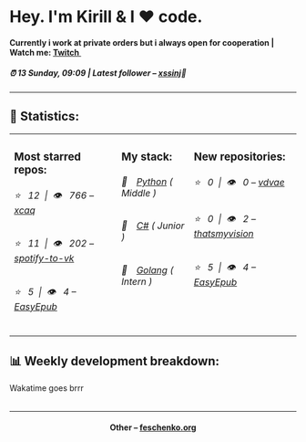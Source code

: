 
<h1>Hey. I'm Kirill & I ❤️ code.</h1>
<h4>Currently i work at private orders but i always open for cooperation | Watch me: <a href="http://twitch.tv/0gothboy0">Twitch <img src="https://camo.githubusercontent.com/c498d846a7be14c18a40249e3169b40671072cac/68747470733a2f2f6564656e742e6769746875622e696f2f537570657254696e7949636f6e732f696d616765732f7376672f7477697463682e737667" width="10"></a></h4>
<h5>⏰ 13 Sunday, 09:09 | Latest follower – <a href="https://github.com/xssinj/" target="_blank">xssinj</a>👋</h5>
<hr>
<h2>📝 Statistics: </h2>
<table>
  <tr>
    <td valign="top">
      <h3>Most starred repos: </h3>
            <h6>⭐️&nbsp;&nbsp;&nbsp;12&nbsp;&nbsp;|&nbsp;&nbsp;👁&nbsp;&nbsp;&nbsp;766 – <a href='https://github.com/xcaq/xcaq'>xcaq</a></h6> 
      <h6>⭐️&nbsp;&nbsp;&nbsp;11&nbsp;&nbsp;|&nbsp;&nbsp;👁&nbsp;&nbsp;&nbsp;202 – <a href='https://github.com/xcaq/spotify-to-vk'>spotify-to-vk</a></h6> 
      <h6>⭐️&nbsp;&nbsp;&nbsp;5&nbsp;&nbsp;|&nbsp;&nbsp;👁&nbsp;&nbsp;&nbsp;4 – <a href='https://github.com/xcaq/EasyEpub'>EasyEpub</a></h6> 
    </td>
    <td valign="top">
      <h3>My stack: </h3>
      <h6>📒&emsp;<a href="https://github.com/xcaq?tab=repositories&q=&type=&language=python">Python</a> ( Middle )</h6>
      <h6>📗&emsp;<a href="https://github.com/xcaq?tab=repositories&q=&type=&language=c%23">C#</a> ( Junior )</h6>
      <h6>📘&emsp;<a href="https://github.com/xcaq?tab=repositories&q=&type=&language=golang">Golang</a> ( Intern )</h6>
      </td>
     <td valign="top">
      <h3>New repositories: </h3>
           <h6>⭐️&nbsp;&nbsp;&nbsp;0&nbsp;&nbsp;|&nbsp;&nbsp;👁&nbsp;&nbsp;&nbsp;0 – <a href='https://github.com/xcaq/vdvae'>vdvae</a></h6> 
      <h6>⭐️&nbsp;&nbsp;&nbsp;0&nbsp;&nbsp;|&nbsp;&nbsp;👁&nbsp;&nbsp;&nbsp;2 – <a href='https://github.com/xcaq/thatsmyvision'>thatsmyvision</a></h6> 
      <h6>⭐️&nbsp;&nbsp;&nbsp;5&nbsp;&nbsp;|&nbsp;&nbsp;👁&nbsp;&nbsp;&nbsp;4 – <a href='https://github.com/xcaq/EasyEpub'>EasyEpub</a></h6> 
        </td>
  </tr>
</table>
<h2>📊 Weekly development breakdown: </h2>
<table>Wakatime goes brrr</table>
<hr>
<h4 align="center">Other – <a href='http://feschenko.org' target="_blank">feschenko.org</a><h4>
    